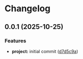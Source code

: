 # Changelog

## 0.0.1 (2025-10-25)


### Features

* **project:** initial commit ([d7d5c9a](https://github.com/alexandrevilain/argo-cd-assistant/commit/d7d5c9aad3c304d0466efbd6b2af24473ca4e935))

